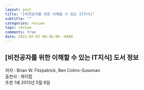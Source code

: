 ```yaml
---
layout: post
title: "[비전공자를 위한 이해할 수 있는 IT지식]"
subtitle: ""
categories: review
tags: review
comments: true
date: 2021-07-07 09:36:00 -0400
---
```


## [비전공자를 위한 이해할 수 있는 IT지식] 도서 정보
저자 : Brian W. Fitzpatrick, Ben Colins-Sussman  
출판사 : 제이펍  
초판 1쇄 2013년 5월 8일
